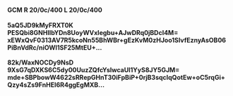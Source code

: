 #### GCM R 20/0c/400 L 20/0c/400
**5aQ5JD9kMyFRXT0K**<br/>**PESQbi8GNHlIbYDn8UoyWVxlegbu+AJwDRq0jBDcI4M=**<br/>**xEWxQvF0313AV7R5kcoNn55BhWBr+gEzKvM0zHJoo1SIvfEznyAsOB06PiBnVdRc/niOWl1SF25MtEU+...**<br/><br/>
**82k/WaxNOCDy9NsD**<br/>**9XsG7qDXKS6C5dy00UuzZQfcYslwcaUl1YyS8JY5GJM=**<br/>**mde+SBPbowW4622sRRepGHnT30iFpBiP+0rjB3sqcIqQotEw+oC5rqGi+Qzy4sZs9FnHEI6R4ggEgMXB...**